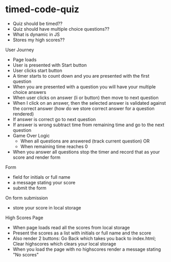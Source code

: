 # timed-code-quiz

- Quiz should be timed??
- Quiz should have multiple choice questions??
- What is dynamic in JS
- Stores my high scores??

User Journey

- Page loads
- User is presented with Start button
- User clicks start button
- A timer starts to count down and you are presented with the first question
- When you are presented with a question you will have your multiple choice answers
- When user clicks on answer (li or button) then move to next question
- When I click on an answer, then the selected answer is validated against the correct answer (how do we store correct answer for a question rendered)
- If answer is correct go to next question
- If answer is wrong subtract time from remaining time and go to the next question
- Game Over Logic
  - When all questions are answered (track current question)
    OR
  - When remaining time reaches 0
- When you answer all questions stop the timer and record that as your score and render form

Form

- field for initials or full name
- a message stating your score
- submit the form

On form submission

- store your score in local storage

High Scores Page

- When page loads read all the scores from local storage
- Present the scores as a list with initials or full name and the score
- Also render 2 buttons: Go Back which takes you back to index.html; Clear highscores which clears your local storage
- When you load the page with no highscores render a message stating "No scores"
